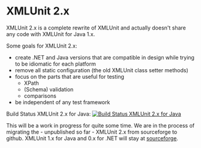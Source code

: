 XMLUnit 2.x
===========

XMLUnit 2.x is a complete rewrite of XMLUnit and actually doesn't
share any code with XMLUnit for Java 1.x.

Some goals for XMLUnit 2.x:

* create .NET and Java versions that are compatible in design while
  trying to be idiomatic for each platform
* remove all static configuration (the old XMLUnit class setter methods)
* focus on the parts that are useful for testing
  - XPath
  - (Schema) validation
  - comparisons
* be independent of any test framework

Build Status XMLUnit 2.x for Java: [![Build Status XMLUnit 2.x for Java](https://travis-ci.org/xmlunit/xmlunit.svg?branch=master)](https://travis-ci.org/xmlunit/xmlunit)

This will be a work in progress for quite some time.  We are in the
process of migrating the - unpublished so far - XMLUnit 2.x from
sourceforge to github.  XMLUnit 1.x for Java and 0.x for .NET will
stay at [sourceforge](https://sourceforge.net/projects/xmlunit/).

